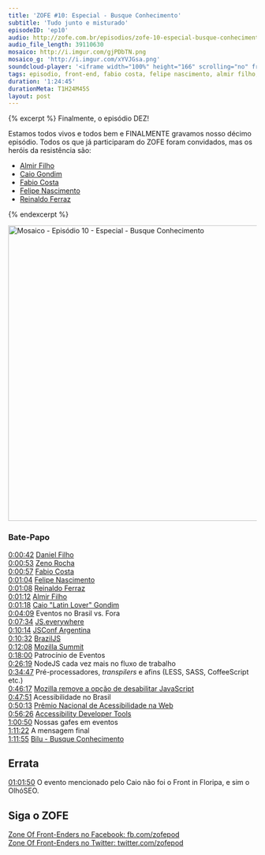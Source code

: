 ```yaml
---
title: 'ZOFE #10: Especial - Busque Conhecimento'
subtitle: 'Tudo junto e misturado'
episodeID: 'ep10'
audio: http://zofe.com.br/episodios/zofe-10-especial-busque-conhecimento
audio_file_length: 39110630
mosaico: http://i.imgur.com/gjPDbTN.png
mosaico_g: 'http://i.imgur.com/xYVJGsa.png'
soundcloud-player: '<iframe width="100%" height="166" scrolling="no" frameborder="no" src="https://w.soundcloud.com/player/?url=https%3A//api.soundcloud.com/tracks/155520702%3Fsecret_token%3Ds-newQ7&amp;color=ff5500&amp;auto_play=false&amp;hide_related=true&amp;show_artwork=true&amp;show_comments=false&amp;show_user=false&amp;show_reposts=false"></iframe>'
tags: episodio, front-end, fabio costa, felipe nascimento, almir filho, caio gondim, reinaldo ferraz, especial, bilu
duration: '1:24:45'
durationMeta: T1H24M45S
layout: post
---
```


{% excerpt %}
Finalmente, o episódio DEZ!

Estamos todos vivos e todos bem e FINALMENTE gravamos nosso décimo episódio. Todos os que já participaram do ZOFE foram convidados, mas os heróis da resistência são:

* [Almir Filho](http://almirfilho.com/)
* [Caio Gondim](http://caiogondim.com/)
* [Fabio Costa](https://github.com/fabiomcosta)
* [Felipe Nascimento](http://felipenmoura.org/)
* [Reinaldo Ferraz](http://www.reinaldoferraz.com.br/)

{% endexcerpt %}

<img title="Mosaico - Episódio 10 - Especial - Busque Conhecimento" src="http://i.imgur.com/gjPDbTN.png" class="mosaico" alt="Mosaico - Episódio 10  - Especial - Busque Conhecimento" width="600" height="600">


### Bate-Papo

[0:00:42](#t=0h0m42s) [Daniel Filho](http://twitter.com/danielfilho)<br>
[0:00:53](#t=0h0m53s) [Zeno Rocha](http://zenorocha.com/)<br>
[0:00:57](#t=0h0m57s) [Fabio Costa](https://github.com/fabiomcosta)<br>
[0:01:04](#t=0h1m4s) [Felipe Nascimento](http://felipenmoura.org)<br>
[0:01:08](#t=0h1m8s) [Reinaldo Ferraz](http://www.reinaldoferraz.com.br)<br>
[0:01:12](#t=0h1m12s) [Almir Filho](http://almirfilho.com)<br>
[0:01:18](#t=0h1m18s) [Caio "Latin Lover" Gondim](http://caiogondim.com)<br>
[0:04:09](#t=0h4m09s) Eventos no Brasil vs. Fora<br>
[0:07:34](#t=0h7m34s) [JS.everywhere](http://www.jseverywhere.org/)<br>
[0:10:14](#t=0h10m14s) [JSConf Argentina](http://jsconf.com.ar/)<br>
[0:10:32](#t=0h10m32s) [BrazilJS](http://braziljs.com.br/)<br>
[0:12:08](#t=0h12m08s) [Mozilla Summit](http://summit.mozilla.org/)<br>
[0:18:00](#t=0h18m0s) Patrocínio de Eventos<br>
[0:26:19](#t=0h26m19s) NodeJS cada vez mais no fluxo de trabalho<br>
[0:34:47](#t=0h34m47s) Pré-processadores, *transpilers* e afins (LESS, SASS, CoffeeScript etc.)<br>
[0:46:17](#t=0h46m17s) [Mozilla remove a opção de desabilitar JavaScript](https://bugzilla.mozilla.org/show_bug.cgi?id=873709)<br>
[0:47:51](#t=0h47m51s) Acessibilidade no Brasil<br>
[0:50:13](#t=0h50m13s) [Prêmio Nacional de Acessibilidade na Web](http://premio.w3c.br/)<br>
[0:56:26](#t=0h56m26s) [Accessibility Developer Tools](https://github.com/GoogleChrome/accessibility-developer-tools)<br>
[1:00:50](#t=1h0m50s) Nossas gafes em eventos<br>
[1:11:22](#t=1h11m22s) A mensagem final<br>
[1:11:55](#t=1h11m55s) [Bilu - Busque Conhecimento](http://www.youtube.com/watch?v=GggUi3KQpLc)<br>


## Errata

[01:01:50](#t=1h01m50s) O evento mencionado pelo Caio não foi o Front in Floripa, e sim o OlhóSEO.


## Siga o ZOFE

[Zone Of Front-Enders no Facebook: fb.com/zofepod](http://fb.com/zofepod/ "ZOFE no Facebook: fb.com/zofepod")<br>
[Zone Of Front-Enders no Twitter: twitter.com/zofepod](http://twitter.com/zofepod/ "ZOFE no Twitter")<br>
